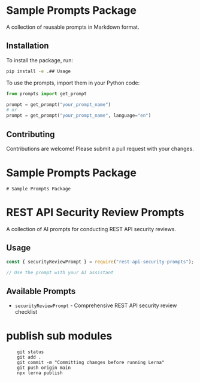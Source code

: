 # Sample Prompts Package

A collection of reusable prompts in Markdown format.

## Installation

To install the package, run:

```bash
pip install -e .## Usage
```

To use the prompts, import them in your Python code:

```python
from prompts import get_prompt

prompt = get_prompt("your_prompt_name")
# or
prompt = get_prompt("your_prompt_name", language="en")
```

## Contributing

Contributions are welcome! Please submit a pull request with your changes.

# Sample Prompts Package

```
# Sample Prompts Package
```

# REST API Security Review Prompts

A collection of AI prompts for conducting REST API security reviews.

## Usage

```js
const { securityReviewPrompt } = require("rest-api-security-prompts");

// Use the prompt with your AI assistant
```

## Available Prompts

- `securityReviewPrompt` - Comprehensive REST API security review checklist

# publish sub modules

```
    git status
    git add .
    git commit -m "Committing changes before running Lerna"
    git push origin main
    npx lerna publish
```
